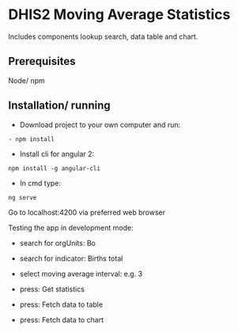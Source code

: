 # DHIS2 Moving Average Statistics
Includes components lookup search, data table and chart.

## Prerequisites
Node/ npm

## Installation/ running

- Download project to your own computer and run:
```
- npm install
```
- Install cli for angular 2: 
```
npm install -g angular-cli
```

- In cmd type:
```
ng serve
```

Go to localhost:4200 via preferred web browser

Testing the app in development mode:

- search for orgUnits: Bo

- search for indicator: Births total

- select moving average interval: e.g. 3

- press: Get statistics

- press: Fetch data to table

- press: Fetch data to chart
